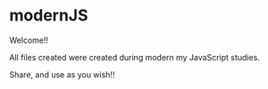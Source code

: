# modernJS

Welcome!!

All files created were created during modern my JavaScript studies. 

Share, and use as you wish!!
